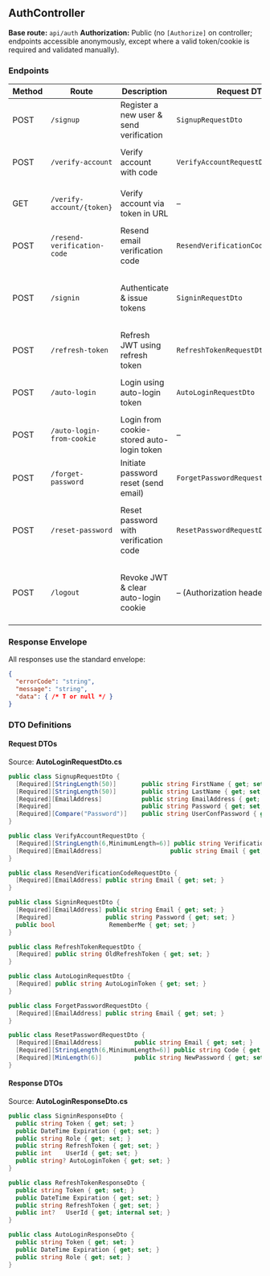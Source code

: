 ## AuthController

**Base route:** `api/auth`&#x20;
**Authorization:** Public (no `[Authorize]` on controller; endpoints accessible anonymously, except where a valid token/cookie is required and validated manually).

### Endpoints

| Method | Route                       | Description                               | Request DTO                        | Response DTO                                  | Success                                 | Errors                                                                                                                                                        |
| ------ | --------------------------- | ----------------------------------------- | ---------------------------------- | --------------------------------------------- | --------------------------------------- | ------------------------------------------------------------------------------------------------------------------------------------------------------------- |
| POST   | `/signup`                   | Register a new user & send verification   | `SignupRequestDto`                 | `SecureAuthResponse`                          | **200 OK**<br/>`VERIFICATION_CODE_SENT` | **400 Bad Request**<br/>`INVALID_REQUEST` (model errors)<br/>`PASSWORD_REQUIREMENTS_NOT_MET` (weak password)                                                  |
| POST   | `/verify-account`           | Verify account with code                  | `VerifyAccountRequestDto`          | `SecureAuthResponse`                          | **200 OK**<br/>`OPERATION_SUCCESSFUL`   | **400 Bad Request**<br/>`INVALID_REQUEST` (model errors)<br/>`VERIFICATION_EXPIRED` (expired/invalid code)                                                    |
| GET    | `/verify-account/{token}`   | Verify account via token in URL           | –                                  | `SecureAuthResponse`                          | **200 OK**<br/>`OPERATION_SUCCESSFUL`   | **400 Bad Request**<br/>`INVALID_TOKEN` (missing/empty token)<br/>`VERIFICATION_EXPIRED`                                                                      |
| POST   | `/resend-verification-code` | Resend email verification code            | `ResendVerificationCodeRequestDto` | `SecureAuthResponse`                          | **200 OK**<br/>`VERIFICATION_CODE_SENT` | **400 Bad Request**<br/>`INVALID_REQUEST` (model errors)                                                                                                      |
| POST   | `/signin`                   | Authenticate & issue tokens               | `SigninRequestDto`                 | `SecureAuthResponse<SigninResponseDto>`       | **200 OK**<br/>`OPERATION_SUCCESSFUL`   | **400 Bad Request**<br/>`INVALID_REQUEST` (model errors)<br/>**423 Locked** `ACCOUNT_LOCKED` (locked account)<br/>**401 Unauthorized** `INVALID_CREDENTIALS`  |
| POST   | `/refresh-token`            | Refresh JWT using refresh token           | `RefreshTokenRequestDto`           | `SecureAuthResponse<RefreshTokenResponseDto>` | **200 OK**<br/>`OPERATION_SUCCESSFUL`   | **400 Bad Request** `INVALID_REQUEST` (model errors)<br/>**401 Unauthorized** `INVALID_TOKEN`                                                                 |
| POST   | `/auto-login`               | Login using auto-login token              | `AutoLoginRequestDto`              | `SecureAuthResponse<AutoLoginResponseDto>`    | **200 OK**<br/>`OPERATION_SUCCESSFUL`   | **400 Bad Request** `INVALID_TOKEN` (blank token)<br/>**401 Unauthorized** `INVALID_TOKEN`                                                                    |
| POST   | `/auto-login-from-cookie`   | Login from cookie-stored auto-login token | –                                  | `SecureAuthResponse<AutoLoginResponseDto>`    | **200 OK**<br/>`OPERATION_SUCCESSFUL`   | **400 Bad Request** `INVALID_TOKEN` (no cookie)                                                                                                               |
| POST   | `/forget-password`          | Initiate password reset (send email)      | `ForgetPasswordRequestDto`         | `SecureAuthResponse`                          | **200 OK**<br/>`OPERATION_SUCCESSFUL`   | **400 Bad Request** `INVALID_REQUEST` (model errors)                                                                                                          |
| POST   | `/reset-password`           | Reset password with verification code     | `ResetPasswordRequestDto`          | `SecureAuthResponse`                          | **200 OK**<br/>`OPERATION_SUCCESSFUL`   | **400 Bad Request** `INVALID_REQUEST` (model errors)<br/>`PASSWORD_REQUIREMENTS_NOT_MET` (weak new password)<br/>`INVALID_TOKEN` (expired/invalid code)       |
| POST   | `/logout`                   | Revoke JWT & clear auto-login cookie      | – (Authorization header)           | `SecureAuthResponse`                          | **200 OK**<br/>`LOGOUT_SUCCESSFUL`      | **400 Bad Request** `INVALID_TOKEN` (missing/invalid header)<br/>**500 Internal Server Error** `INVALID_REQUEST` (service failure)                            |

### Response Envelope

All responses use the standard envelope:

```json
{
  "errorCode": "string",
  "message": "string",
  "data": { /* T or null */ }
}
```

### DTO Definitions

#### Request DTOs

Source: **AutoLoginRequestDto.cs**&#x20;

```csharp
public class SignupRequestDto {
  [Required][StringLength(50)]       public string FirstName { get; set; }
  [Required][StringLength(50)]       public string LastName { get; set; }
  [Required][EmailAddress]           public string EmailAddress { get; set; }
  [Required]                         public string Password { get; set; }
  [Required][Compare("Password")]    public string UserConfPassword { get; set; }
}

public class VerifyAccountRequestDto {
  [Required][StringLength(6,MinimumLength=6)] public string VerificationCode { get; set; }
  [Required][EmailAddress]                   public string Email { get; set; }
}

public class ResendVerificationCodeRequestDto {
  [Required][EmailAddress] public string Email { get; set; }
}

public class SigninRequestDto {
  [Required][EmailAddress] public string Email { get; set; }
  [Required]               public string Password { get; set; }
  public bool               RememberMe { get; set; }
}

public class RefreshTokenRequestDto {
  [Required] public string OldRefreshToken { get; set; }
}

public class AutoLoginRequestDto {
  [Required] public string AutoLoginToken { get; set; }
}

public class ForgetPasswordRequestDto {
  [Required][EmailAddress] public string Email { get; set; }
}

public class ResetPasswordRequestDto {
  [Required][EmailAddress]         public string Email { get; set; }
  [Required][StringLength(6,MinimumLength=6)] public string Code { get; set; }
  [Required][MinLength(6)]         public string NewPassword { get; set; }
}
```

#### Response DTOs

Source: **AutoLoginResponseDto.cs**&#x20;

```csharp
public class SigninResponseDto {
  public string Token { get; set; }
  public DateTime Expiration { get; set; }
  public string Role { get; set; }
  public string RefreshToken { get; set; }
  public int    UserId { get; set; }
  public string? AutoLoginToken { get; set; }
}

public class RefreshTokenResponseDto {
  public string Token { get; set; }
  public DateTime Expiration { get; set; }
  public string RefreshToken { get; set; }
  public int?   UserId { get; internal set; }
}

public class AutoLoginResponseDto {
  public string Token { get; set; }
  public DateTime Expiration { get; set; }
  public string Role { get; set; }
}
```
